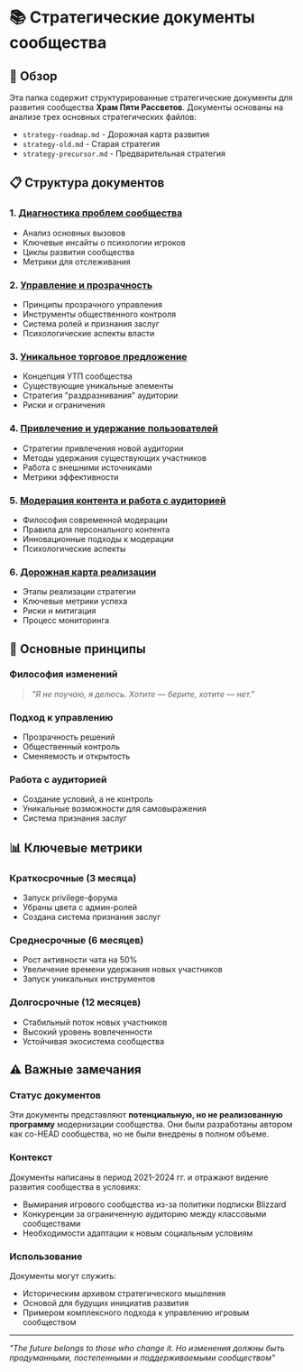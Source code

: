 # 📚 Стратегические документы сообщества

## 🎯 Обзор

Эта папка содержит структурированные стратегические документы для развития сообщества **Храм Пяти Рассветов**. Документы основаны на анализе трех основных стратегических файлов:

- `strategy-roadmap.md` - Дорожная карта развития
- `strategy-old.md` - Старая стратегия
- `strategy-precursor.md` - Предварительная стратегия

## 📋 Структура документов

### **1. [Диагностика проблем сообщества](01-community-diagnosis.md)**
- Анализ основных вызовов
- Ключевые инсайты о психологии игроков
- Циклы развития сообщества
- Метрики для отслеживания

### **2. [Управление и прозрачность](02-governance-transparency.md)**
- Принципы прозрачного управления
- Инструменты общественного контроля
- Система ролей и признания заслуг
- Психологические аспекты власти

### **3. [Уникальное торговое предложение](03-unique-value-proposition.md)**
- Концепция УТП сообщества
- Существующие уникальные элементы
- Стратегия "раздразнивания" аудитории
- Риски и ограничения

### **4. [Привлечение и удержание пользователей](04-user-acquisition-retention.md)**
- Стратегии привлечения новой аудитории
- Методы удержания существующих участников
- Работа с внешними источниками
- Метрики эффективности

### **5. [Модерация контента и работа с аудиторией](05-content-moderation-guidelines.md)**
- Философия современной модерации
- Правила для персонального контента
- Инновационные подходы к модерации
- Психологические аспекты

### **6. [Дорожная карта реализации](06-implementation-roadmap.md)**
- Этапы реализации стратегии
- Ключевые метрики успеха
- Риски и митигация
- Процесс мониторинга

## 🚀 Основные принципы

### **Философия изменений**
> *"Я не поучаю, я делюсь. Хотите — берите, хотите — нет."*

### **Подход к управлению**
- Прозрачность решений
- Общественный контроль
- Сменяемость и открытость

### **Работа с аудиторией**
- Создание условий, а не контроль
- Уникальные возможности для самовыражения
- Система признания заслуг

## 📊 Ключевые метрики

### **Краткосрочные (3 месяца)**
- Запуск privilege-форума
- Убраны цвета с админ-ролей
- Создана система признания заслуг

### **Среднесрочные (6 месяцев)**
- Рост активности чата на 50%
- Увеличение времени удержания новых участников
- Запуск уникальных инструментов

### **Долгосрочные (12 месяцев)**
- Стабильный поток новых участников
- Высокий уровень вовлеченности
- Устойчивая экосистема сообщества

## ⚠️ Важные замечания

### **Статус документов**
Эти документы представляют **потенциальную, но не реализованную программу** модернизации сообщества. Они были разработаны автором как co-HEAD сообщества, но не были внедрены в полном объеме.

### **Контекст**
Документы написаны в период 2021-2024 гг. и отражают видение развития сообщества в условиях:
- Вымирания игрового сообщества из-за политики подписки Blizzard
- Конкуренции за ограниченную аудиторию между классовыми сообществами
- Необходимости адаптации к новым социальным условиям

### **Использование**
Документы могут служить:
- Историческим архивом стратегического мышления
- Основой для будущих инициатив развития
- Примером комплексного подхода к управлению игровым сообществом

---

*"The future belongs to those who change it. Но изменения должны быть продуманными, постепенными и поддерживаемыми сообществом"* 
